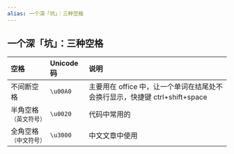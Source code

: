 ```yaml
---
alias: 一个深「坑」：三种空格
---
```


## 一个深「坑」：三种空格

| 空格 | Unicode 码 | 说明 |
| :- | :- | :- |
| 不间断空格 | `\u00A0` | 主要用在 office 中，让一个单词在结尾处不会换行显示，快捷键 ctrl+shift+space |
| 半角空格<small>（英文符号）</small> | `\u0020` | 代码中常用的 |
| 全角空格<small>（中文符号）</small> | `\u3000` | 中文文章中使用 |

